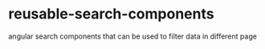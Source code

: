# reusable-search-components
angular search components that can be used to filter data in different page
